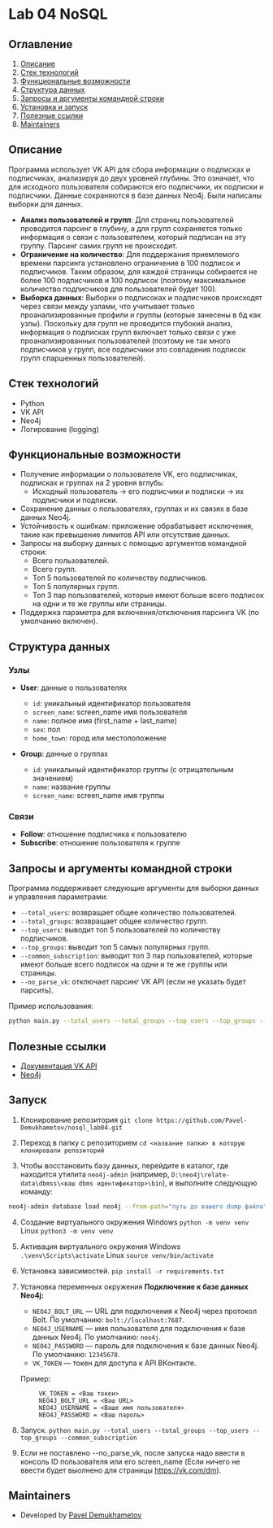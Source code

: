 # Lab 04 NoSQL

## Оглавление
1. [Описание](#описание)
2. [Стек технологий](#стек-технологий)
3. [Функциональные возможности](#функциональные-возможности)
4. [Структура данных](#структура-данных)
5. [Запросы и аргументы командной строки](#запросы-и-аргументы-командной-строки)
6. [Установка и запуск](#Запуск)
7. [Полезные ссылки](#полезные-ссылки)
8. [Maintainers](#maintainers)

## Описание

Программа использует VK API для сбора информации о подписках и подписчиках, анализируя до двух уровней глубины. Это означает, что для исходного пользователя собираются его подписчики, их подписки и подписчики. Данные сохраняются в базе данных Neo4j. Были написаны выборки для данных.

- **Анализ пользователей и групп**: Для страниц пользователей проводится парсинг в глубину, а для групп сохраняется только информация о связи с пользователем, который подписан на эту группу. Парсинг самих групп не происходит.
- **Ограничение на количество**: Для поддержания приемлемого времени парсинга установлено ограничение в 100 подписок и подписчиков. Таким образом, для каждой страницы собирается не более 100 подписчиков и 100 подписок (поэтому максимальное количество подписчиков для пользователей будет 100).
- **Выборка данных**: Выборки о подписоках и подписчиков происходят через связи между узлами, что учитывает только проанализированные профили и группы (которые занесены в бд как узлы). Поскольку для групп не проводится глубокий анализ, информация о подписках групп включает только связи с уже проанализированных пользователей (поэтому не так много подписчиков у групп, все подписчики это совпадения подписок групп спаршенных пользователей).


## Стек технологий
- Python
- VK API
- Neo4j
- Логирование (logging)

## Функциональные возможности
- Получение информации о пользователе VK, его подписчиках, подписках и группах на 2 уровня вглубь:
  - Исходный пользователь → его подписчики и подписки → их подписчики и подписки.
- Сохранение данных о пользователях, группах и их связях в базе данных Neo4j.
- Устойчивость к ошибкам: приложение обрабатывает исключения, такие как превышение лимитов API или отсутствие данных.
- Запросы на выборку данных с помощью аргументов командной строки:
  - Всего пользователей.
  - Всего групп.
  - Топ 5 пользователей по количеству подписчиков.
  - Топ 5 популярных групп.
  - Топ 3 пар пользователей, которые имеют больше всего подписок на одни и те же группы или страницы.
- Поддержка параметра для включения/отключения парсинга VK (по умолчанию включен).

## Структура данных
### Узлы
- **User**: данные о пользователях
  - `id`: уникальный идентификатор пользователя
  - `screen_name`: screen_name имя пользователя
  - `name`: полное имя (first_name + last_name)
  - `sex`: пол
  - `home_town`: город или местоположение

- **Group**: данные о группах
  - `id`: уникальный идентификатор группы (с отрицательным значением)
  - `name`: название группы
  - `screen_name`: screen_name имя группы

### Связи
- **Follow**: отношение подписчика к пользователю
- **Subscribe**: отношение пользователя к группе

## Запросы и аргументы командной строки
Программа поддерживает следующие аргументы для выборки данных и управления параметрами:

- `--total_users`: возвращает общее количество пользователей.
- `--total_groups`: возвращает общее количество групп.
- `--top_users`: выводит топ 5 пользователей по количеству подписчиков.
- `--top_groups`: выводит топ 5 самых популярных групп.
- `--common_subscription`: выводит топ 3 пар пользователей, которые имеют больше всего подписок на одни и те же группы или страницы.
- `--no_parse_vk`: отключает парсинг VK API (если не указать будет парсить).

Пример использования:
```bash
python main.py --total_users --total_groups --top_users --top_groups --common_subscription --no_parse_vk
```

## Полезные ссылки

- [Документация VK API](https://vk.com/dev/manuals)
- [Neo4j](https://neo4j.com)


## Запуск
1. Клонирование репозитория
`git clone https://github.com/Pavel-Demukhametov/nosql_lab04.git`

2. Переход в папку с репозиторием
`cd <название папки> в которую клонировали репозиторий`

3. Чтобы восстановить базу данных, перейдите в каталог, где находится утилита `neo4j-admin` (например, `D:\neo4j\relate-data\dbmss\<ваш dbms идентификатор>\bin`), и выполните следующую команду:

```bash
neo4j-admin database load neo4j --from-path="путь до вашего dump файла" --overwrite-destination=true
```

4. Создание виртуального окружения
Windows
`python -m venv venv`
Linux 
`python3 -m venv venv`

5. Активация виртуального окружения
Windows
`.\venv\Scripts\activate`
Linux
`source venv/bin/activate`

6. Установка зависимостей.
`pip install -r requirements.txt`

7. Установка переменных окружения
   **Подключение к базе данных Neo4j:**
   - `NEO4J_BOLT_URL` — URL для подключения к Neo4j через протокол Bolt. По умолчанию: `bolt://localhost:7687`.
   - `NEO4J_USERNAME` — имя пользователя для подключения к базе данных Neo4j. По умолчанию: `neo4j`.
   - `NEO4J_PASSWORD` — пароль для подключения к базе данных Neo4j. По умолчанию: `12345678`.
   - `VK_TOKEN` — токен для доступа к API ВКонтакте.
   
   Пример:
   ```
        VK_TOKEN = <Ваш токен>
        NEO4J_BOLT_URL = <Ваш URL>
        NEO4J_USERNAME = <Ваше имя пользователя>
        NEO4J_PASSWORD = <Ваш пароль>
    ```
 
8. Запуск. 
`python main.py --total_users --total_groups --top_users --top_groups --common_subscription`

9. Если не поставлено --no_parse_vk, после запуска надо ввести в консоль ID пользователя или его screen_name (Если ничего не ввести будет выолнено для страницы https://vk.com/dm). 

## Maintainers

- Developed by [Pavel Demukhametov](https://github.com/Pavel-Demukhametov)